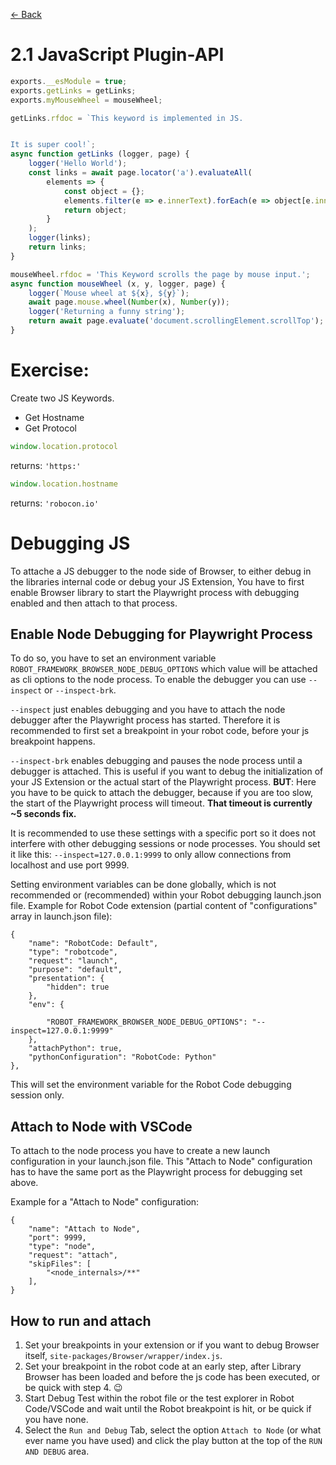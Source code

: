 [<- Back](/README.md)

# 2.1 JavaScript Plugin-API

```javascript
exports.__esModule = true;
exports.getLinks = getLinks;
exports.myMouseWheel = mouseWheel;

getLinks.rfdoc = `This keyword is implemented in JS.


It is super cool!`;
async function getLinks (logger, page) {
    logger('Hello World');
    const links = await page.locator('a').evaluateAll(
        elements => {
            const object = {};
            elements.filter(e => e.innerText).forEach(e => object[e.innerText] = e.href);
            return object;
        }
    );
    logger(links);
    return links;
}

mouseWheel.rfdoc = 'This Keyword scrolls the page by mouse input.';
async function mouseWheel (x, y, logger, page) {
    logger(`Mouse wheel at ${x}, ${y}`);
    await page.mouse.wheel(Number(x), Number(y));
    logger('Returning a funny string');
    return await page.evaluate('document.scrollingElement.scrollTop');
}
```

# Exercise:

Create two JS Keywords.

- Get Hostname
- Get Protocol

```js
window.location.protocol
```
returns: `'https:'`

```js
window.location.hostname
```
returns: `'robocon.io'`


# Debugging JS

To attache a JS debugger to the node side of Browser, to either debug in the libraries internal code or debug your JS Extension,
You have to first enable Browser library to start the Playwright process with debugging enabled and then attach to that process.

## Enable Node Debugging for Playwright Process

To do so, you have to set an environment variable `ROBOT_FRAMEWORK_BROWSER_NODE_DEBUG_OPTIONS` which value will be attached as cli
options to the node process. To enable the debugger you can use `--inspect` or `--inspect-brk`.

`--inspect` just enables debugging and you have to attach the node debugger after the Playwright process has started.
Therefore it is recommended to first set a breakpoint in your robot code, before your js breakpoint happens.

`--inspect-brk` enables debugging and pauses the node process until a debugger is attached. This is useful if you want to debug
the initialization of your JS Extension or the actual start of the Playwright process.
**BUT**: Here you have to be quick to attach the debugger, because if you are too slow, the start of the Playwright process will
timeout. **That timeout is currently ~5 seconds fix.**

It is recommended to use these settings with a specific port so it does not interfere with other debugging sessions or node processes.
You should set it like this: `--inspect=127.0.0.1:9999` to only allow connections from localhost and use port 9999.

Setting environment variables can be done globally, which is not recommended or (recommended) within your Robot debugging launch.json file.
Example for Robot Code extension (partial content of "configurations" array in launch.json file):

    {
        "name": "RobotCode: Default",
        "type": "robotcode",
        "request": "launch",
        "purpose": "default",
        "presentation": {
            "hidden": true
        },
        "env": {

            "ROBOT_FRAMEWORK_BROWSER_NODE_DEBUG_OPTIONS": "--inspect=127.0.0.1:9999"
        },
        "attachPython": true,
        "pythonConfiguration": "RobotCode: Python"
    },

This will set the environment variable for the Robot Code debugging session only.

## Attach to Node with VSCode

To attach to the node process you have to create a new launch configuration in your launch.json file.
This "Attach to Node" configuration has to have the same port as the Playwright process for debugging set above.


Example for a "Attach to Node" configuration:

    {
        "name": "Attach to Node",
        "port": 9999,
        "type": "node",
        "request": "attach",
        "skipFiles": [
            "<node_internals>/**"
        ],
    }

## How to run and attach

1. Set your breakpoints in your extension or if you want to debug Browser itself, `site-packages/Browser/wrapper/index.js`.
2. Set your breakpoint in the robot code at an early step, after Library Browser has been loaded and before the js code has been executed, or be quick with step 4. 😉
3. Start Debug Test within the robot file or the test explorer in Robot Code/VSCode and wait until the Robot breakpoint is hit, or be quick if you have none.
4. Select the `Run and Debug` Tab, select the option `Attach to Node` (or what ever name you have used) and click the play button at the top of the `RUN AND DEBUG` area.

